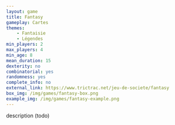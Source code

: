 ```yaml
---
layout: game
title: Fantasy
gameplay: Cartes
themes:
    - Fantaisie
    - Légendes
min_players: 2
max_players: 4
min_age: 8
mean_duration: 15
dexterity: no
combinatorial: yes
randomness: yes
complete_info: no
external_link: https://www.trictrac.net/jeu-de-societe/fantasy
box_img: /img/games/fantasy-box.png
example_img: /img/games/fantasy-example.png
---
```


description (todo)